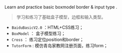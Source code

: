 Learn and practice basic boxmodel border & input type .


>学习和练习了基础盒子模型，边框和输入类型。

* `BaiduBasicV2.0` ：HTML+CSS练习；
* `BoxModel` ： 盒子模型练习；
* `Cross` ： 练习定位position和border；
* `TutorForm` : 模仿青岛家教网注册页面，练习form；